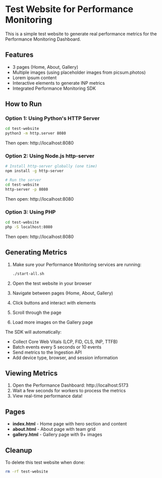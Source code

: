# Test Website for Performance Monitoring

This is a simple test website to generate real performance metrics for the Performance Monitoring Dashboard.

## Features

- 3 pages (Home, About, Gallery)
- Multiple images (using placeholder images from picsum.photos)
- Lorem ipsum content
- Interactive elements to generate INP metrics
- Integrated Performance Monitoring SDK

## How to Run

### Option 1: Using Python's HTTP Server

```bash
cd test-website
python3 -m http.server 8080
```

Then open: http://localhost:8080

### Option 2: Using Node.js http-server

```bash
# Install http-server globally (one time)
npm install -g http-server

# Run the server
cd test-website
http-server -p 8080
```

Then open: http://localhost:8080

### Option 3: Using PHP

```bash
cd test-website
php -S localhost:8080
```

Then open: http://localhost:8080

## Generating Metrics

1. Make sure your Performance Monitoring services are running:
   ```bash
   ./start-all.sh
   ```

2. Open the test website in your browser
3. Navigate between pages (Home, About, Gallery)
4. Click buttons and interact with elements
5. Scroll through the page
6. Load more images on the Gallery page

The SDK will automatically:
- Collect Core Web Vitals (LCP, FID, CLS, INP, TTFB)
- Batch events every 5 seconds or 10 events
- Send metrics to the Ingestion API
- Add device type, browser, and session information

## Viewing Metrics

1. Open the Performance Dashboard: http://localhost:5173
2. Wait a few seconds for workers to process the metrics
3. View real-time performance data!

## Pages

- **index.html** - Home page with hero section and content
- **about.html** - About page with team grid
- **gallery.html** - Gallery page with 9+ images

## Cleanup

To delete this test website when done:

```bash
rm -rf test-website
```

